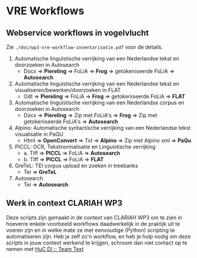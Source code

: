 # VRE Workflows

## Webservice workflows in vogelvlucht
Zie `./doc/wp3-vre-workflow-inventarisatie.pdf` voor de details.
1. Automatische linguïstische verrijking van een Nederlandse tekst en doorzoeken in Autosearch
   - Docx => **Piereling** => FoLiA => **Frog** => getokeniseerde FoLiA => **Autosearch**
2. Automatische linguïstische verrijking van een Nederlandse tekst en visualiseren/bewerken/doorzoeken in FLAT
   - Odt => **Piereling** => FoLiA => **Frog** => getokeniseerde FoLiA => **FLAT**
3. Automatische linguïstische verrijking van een Nederlandse corpus en doorzoeken in Autosearch
   - Docx => **Piereling** => Zip met FoLiA's => **Frog** => Zip met getokeniseerde FoLiA's => **Autosearch**
4. Alpino: Automatische syntactische verrijking van een Nederlandse tekst visualisatie in PaQU
   - Html => **OpenConvert** => Txt => **Alpino** => Zip met Alpino xml => **PaQu**
5. PICCL: OCR, Tekstnormalisatie en Linguistische verrijking
   - a. Tiff => **PICCL** => FoLiA => **Autosearch**
   - b. Tiff => **PICCL** => FoLiA => **FLAT**
6. GreTeL: TEI corpus upload en zoeken in treebanks
   - Tei => **GreTeL**
7. Autosearch
   - Tei => **Autosearch**

## Werk in context CLARIAH WP3
Deze scripts zijn gemaakt in de context van CLARIAH WP3 om te zien in hoeverre enkele
voorbeeld workflows daadwerkelijk in de praktijk uit te voeren zijn en in welke mate
ze met eenvoudige (Python) scripting te automatiseren zijn.
Heb je zelf zo'n workflow, en heb je hulp nodig om deze scripts in jouw context werkend
te krijgen, schroom dan niet contact op te nemen met [HuC DI :: Team Text](mailto:text@di.huc.knaw.nl)
